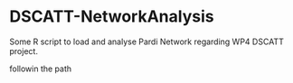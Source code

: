 # DSCATT-NetworkAnalysis

Some R script to load and analyse Pardi Network regarding WP4 DSCATT project.

followin the path
